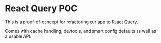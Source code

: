 # React Query POC

This is a proof-of-concept for refactoring our app to React Query. 

Comes with cache handling, devtools, and smart config defaults as well as a usable API.